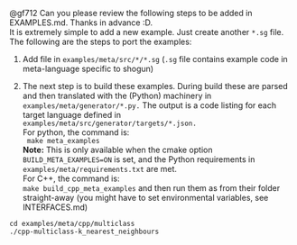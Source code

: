 @gf712 Can you please review the following steps to be added in EXAMPLES.md. Thanks in advance :D.  
It is extremely simple to add a new example. Just create another `*.sg` file. The following are the steps to port the examples:

1. Add file in ```examples/meta/src/*/*.sg``` (```.sg``` file contains example code in meta-language specific to shogun)  

2. The next step is to build these examples. During build these are parsed and then translated with the (Python) machinery in ```examples/meta/generator/*.py.``` The output is a code listing for each target language defined in ```examples/meta/src/generator/targets/*.json.```   
For python, the command is:   
``` make meta_examples```    
**Note:** This is only available when the cmake option ```BUILD_META_EXAMPLES=ON``` is set, and the Python requirements in ```examples/meta/requirements.txt``` are met.  
For C++, the command is:  
```make build_cpp_meta_examples``` and then run them as from their folder straight-away (you might have to set environmental variables, see INTERFACES.md)  
```
cd examples/meta/cpp/multiclass
./cpp-multiclass-k_nearest_neighbours
```
